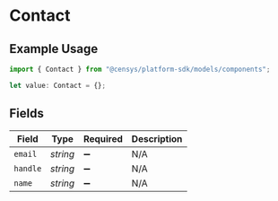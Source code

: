 # Contact

## Example Usage

```typescript
import { Contact } from "@censys/platform-sdk/models/components";

let value: Contact = {};
```

## Fields

| Field              | Type               | Required           | Description        |
| ------------------ | ------------------ | ------------------ | ------------------ |
| `email`            | *string*           | :heavy_minus_sign: | N/A                |
| `handle`           | *string*           | :heavy_minus_sign: | N/A                |
| `name`             | *string*           | :heavy_minus_sign: | N/A                |